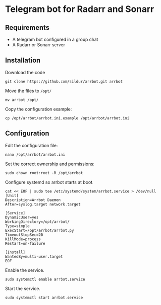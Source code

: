 # Telegram bot for Radarr and Sonarr

## Requirements
* A telegram bot configured in a group chat
* A Radarr or Sonarr server


## Installation
Download the code
```shell
git clone https://github.com/sildur/arrbot.git arrbot
```
Move the files to `/opt/`
```shell
mv arrbot /opt/
```

Copy the configuration example:
```shell
cp /opt/arrbot/arrbot.ini.example /opt/arrbot/arrbot.ini
```
## Configuration
Edit the configuration file:
```shell
nano /opt/arrbot/arrbot.ini
```

Set the correct ownership and permissions:
```shell
sudo chown root:root -R /opt/arrbot
```    
Configure systemd so arrbot starts at boot.
```shell
cat << EOF | sudo tee /etc/systemd/system/arrbot.service > /dev/null
[Unit]
Description=Arrbot Daemon
After=syslog.target network.target

[Service]
DynamicUser=yes
WorkingDirectory=/opt/arrbot/
Type=simple
ExecStart=/opt/arrbot/arrbot.py
TimeoutStopSec=20
KillMode=process
Restart=on-failure

[Install]
WantedBy=multi-user.target
EOF
```

Enable the service.
```shell
sudo systemctl enable arrbot.service
```
Start the service.
```shell
sudo systemctl start arrbot.service
```
